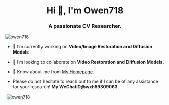<h1 align="center">Hi 👋, I'm Owen718</h1>
<h3 align="center">A passionate CV Researcher.</h3>

<p align="left"> <img src="https://komarev.com/ghpvc/?username=owen718&label=Profile%20views&color=0e75b6&style=flat" alt="owen718" /> </p>

- 🔭 I’m currently working on **Video/Image Restoration and Diffusion Models**

- 👯 I’m looking to collaborate on **Video Restoration and Diffusion Models.**

- 📄 Know about me from  [My Homepage](https://owen718.github.io).

- Please do not hesitate to reach out to me if I can be of any assistance for your research! **My WeChatID@wxh59309063**.

<p align="left">
</p>

<p>&nbsp;<img align="center" src="https://github-readme-stats.vercel.app/api?username=owen718&show_icons=true&locale=en" alt="owen718" /></p>

